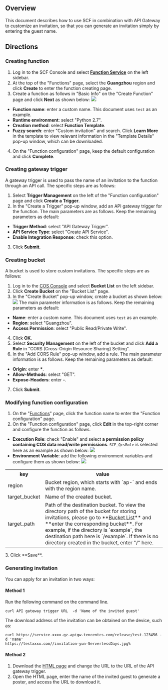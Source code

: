 ## Overview
This document describes how to use SCF in combination with API Gateway to customize an invitation, so that you can generate an invitation simply by entering the guest name.



## Directions

### Creating function
1. Log in to the SCF Console and select **[Function Service](https://console.cloud.tencent.com/scf/list)** on the left sidebar.
2. At the top of the "Functions" page, select the **Guangzhou** region and click **Create** to enter the function creating page.
3. Create a function as follows in "Basic Info" on the "Create Function" page and click **Next** as shown below:
![](https://main.qcloudimg.com/raw/efac7a8621c9ace90f0b19d6d5a58d7f.png)
 - **Function name**: enter a custom name. This document uses `test` as an example.
 - **Runtime environment**: select "Python 2.7".
 - **Creation method**: select **Function Template**.
 - **Fuzzy search**: enter "Custom invitation" and search.
Click **Learn More** in the template to view relevant information in the "Template Details" pop-up window, which can be downloaded.
4. On the "Function configuration" page, keep the default configuration and click **Complete**.

### Creating gateway trigger
A gateway trigger is used to pass the name of an invitation to the function through an API call. The specific steps are as follows:
1. Select **Trigger Management** on the left of the "Function configuration" page and click **Create a Trigger**.
2. In the "Create a Trigger" pop-up window, add an API gateway trigger for the function.
The main parameters are as follows. Keep the remaining parameters as default:
 - **Trigger Method**: select "API Gateway Trigger".
 - **API Service Type**: select "Create API Service".
 - **Enable Integration Response**: check this option.
3. Click **Submit**.



### Creating bucket
A bucket is used to store custom invitations. The specific steps are as follows:
1. Log in to the [COS Console](https://console.cloud.tencent.com/cos5/bucket) and select **Bucket List** on the left sidebar.
2. Click **Create Bucket** on the "Bucket List" page.
3. In the "Create Bucket" pop-up window, create a bucket as shown below:
![](https://main.qcloudimg.com/raw/01c942333bc28d3f8ddafa9ac680e74e.png)
The main parameter information is as follows. Keep the remaining parameters as default:
 - **Name**: enter a custom name. This document uses `test` as an example.
 - **Region**: select "Guangzhou".
 - **Access Permission**: select "Public Read/Private Write".
4. Click **OK**.
5. Select **Security Management** on the left of the bucket and click **Add a Rule** in "CORS (Cross-Origin Resource Sharing) Setting".
6. In the "Add CORS Rule" pop-up window, add a rule.
The main parameter information is as follows. Keep the remaining parameters as default:
 - **Origin**: enter <b>*</b>.
 - **Allow-Methods**: select "GET".
 - **Expose-Headers**: enter **-**.
7. Click **Submit**.


### Modifying function configuration
1. On the "[Functions](https://console.cloud.tencent.com/scf/list?rid=1&ns=default)" page, click the function name to enter the "Function configuration" page.
2. On the "Function configuration" page, click **Edit** in the top-right corner and configure the function as follows.
 - **Execution Role**: check "Enable" and select **a permission policy containing COS data read/write permissions**. `SCF_QcsRole` is selected here as an example as shown below:
![](https://main.qcloudimg.com/raw/51561c11f86834ed9ab5410373603c4f.png)
 - **Environment Variable**: add the following environment variables and configure them as shown below:
![](https://main.qcloudimg.com/raw/24dcccec02d5a3b4d48e7b6e766e2094.png)
<table>
<tr>
<th>key</th><th>value</th>
</tr>
<tr>
<td>region</td><td>Bucket region, which starts with `ap-` and ends with the region name.</td>
</tr>
<tr>
<td>target_bucket</td><td>Name of the created bucket.</td>
</tr>
<tr>
<td>target_path</td><td>Path of the destination bucket. To view the directory path of the bucket for storing invitations, please go to **<a href="https://console.cloud.tencent.com/cos5/bucket">Bucket List</a>** and **enter the corresponding bucket**. For example, if the directory is `example`, the destination path here is `/example`. If there is no directory created in the bucket, enter "/" here.</td>
</tr>
</table>
3. Click **Save**.

### Generating invitation
You can apply for an invitation in two ways:

#### Method 1
Run the following command on the command line.
```
curl API gateway trigger URL  -d 'Name of the invited guest'
```
The download address of the invitation can be obtained on the device, such as:
```
curl https://service-xxxx.gz.apigw.tencentcs.com/release/test-123456 -d 'name'
https://testxxxx.com//invitation-yun-ServerlessDays.jpg%
```

#### Method 2
1. Download the [HTML page](https://github.com/tencentyun/scf-demo-repo/blob/master/Python2.7-Add_Text_To_Pictures/invitation.html) and change the URL to the URL of the API gateway trigger.
2. Open the HTML page, enter the name of the invited guest to generate a poster, and access the URL to download it.
